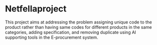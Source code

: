 # Netfellaproject
This project aims at addressing the problem assigning unique code to the product rather than having same codes for different products in the same categories, adding specification, and removing duplicate using AI supporting tools in the E-procurement system. 

